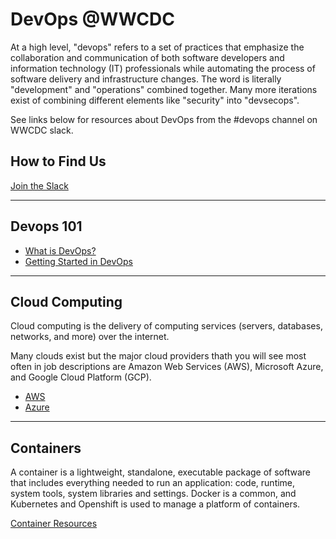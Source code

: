 
# DevOps @WWCDC
At a high level, "devops" refers to a set of practices that emphasize the collaboration and communication of both software developers and information technology (IT) professionals while automating the process of software delivery and infrastructure changes. The word is literally "development" and "operations" combined together. Many more iterations exist of combining different elements like "security" into "devsecops".

See links below for resources about DevOps from the #devops channel on WWCDC slack. 

## How to Find Us
[Join the Slack]( https://docs.google.com/forms/d/e/1FAIpQLSclKdiMvrKGi3RBemEM_c4h0QQQVuIrVYhNBQDrfX9jL4Bcxg/viewform)
___
## Devops 101
* [What is DevOps?](https://github.com/womenwhocodedc/devops/blob/master/whatIsDevops.md)
* [Getting Started in DevOps](https://github.com/womenwhocodedc/devops/blob/master/gettingstarted.md)

___
## Cloud Computing
Cloud computing is the delivery of computing services (servers, databases, networks, and more) over the internet. 

Many clouds exist but the major cloud providers thath you will see most often in job descriptions are Amazon Web Services (AWS), Microsoft Azure, and Google Cloud Platform (GCP).

* [AWS](AWS_Resources.md)
* [Azure](Azure_Resources.md)
___

## Containers
A container is a lightweight, standalone, executable package of software that includes everything needed to run an application: code, runtime, system tools, system libraries and settings. Docker is a common, and Kubernetes and Openshift is used to manage a platform of containers.

[Container Resources](https://github.com/womenwhocodedc/devops/blob/master/containers-resources.md)